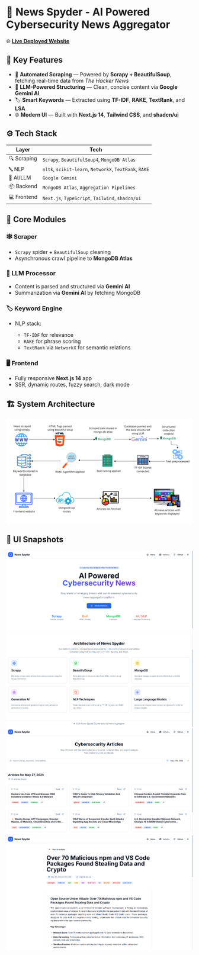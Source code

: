 # 📰 News Spyder - AI Powered Cybersecurity News Aggregator

🌐 [**Live Deployed Website**](https://news-spyder.vercel.app/)

## 🚀 Key Features

* 📰 **Automated Scraping** — Powered by **Scrapy + BeautifulSoup**, fetching real-time data from *The Hacker News*
* 🧠 **LLM-Powered Structuring** — Clean, concise content via **Google Gemini AI**
* 🏷️ **Smart Keywords** — Extracted using **TF-IDF**, **RAKE**, **TextRank**, and **LSA**
* 🌐 **Modern UI** — Built with **Next.js 14**, **Tailwind CSS**, and **shadcn/ui**

## ⚙️ Tech Stack

| Layer       | Tech                                                   |
| ----------- | ------------------------------------------------------ |
| 🔍 Scraping | `Scrapy`, `BeautifulSoup4`, `MongoDB Atlas`            |
| 🔤 NLP      | `nltk`, `scikit-learn`, `NetworkX`, `TextRank`, `RAKE` |
| 🧠 AI/LLM   | `Google Gemini`                           |
| 📦 Backend  | `MongoDB Atlas`, `Aggregation Pipelines`                 |
| 💻 Frontend | `Next.js`, `TypeScript`, `Tailwind`, `shadcn/ui`       |

## 🧩 Core Modules

### 🕸️ Scraper

* `Scrapy` spider + `BeautifulSoup` cleaning
* Asynchronous crawl pipeline to **MongoDB Atlas**

### 🧠 LLM Processor

* Content is parsed and structured via **Gemini AI**
* Summarization via **Gemini AI** by fetching MongoDB

### 🏷️ Keyword Engine

* NLP stack:

  * `TF-IDF` for relevance
  * `RAKE` for phrase scoring
  * `TextRank` via `NetworkX` for semantic relations

### 🖥️ Frontend

* Fully responsive **Next.js 14** app
* SSR, dynamic routes, fuzzy search, dark mode

## 🏗️ System Architecture

![Architecture Diagram](https://github.com/rakheshkrishna2005/NewsSpyder/blob/main/public/architecture.png)

## 📸 UI Snapshots

![Home Page](https://github.com/rakheshkrishna2005/NewsSpyder/blob/main/public/1.png)
![Articles List](https://github.com/rakheshkrishna2005/NewsSpyder/blob/main/public/2.png)
![Article Detail](https://github.com/rakheshkrishna2005/NewsSpyder/blob/main/public/3.png)
![Search and Filter](https://github.com/rakheshkrishna2005/NewsSpyder/blob/main/public/4.png)
